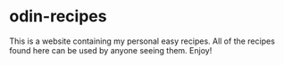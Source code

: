 # odin-recipes
This is a website containing my personal easy recipes.
All of the recipes found here can be used by anyone seeing them. Enjoy!